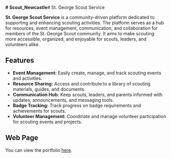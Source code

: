 **# Scout_Newcastle**# St. George Scout Service

**St. George Scout Service** is a community-driven platform dedicated to supporting and enhancing scouting activities. The platform serves as a hub for resources, event management, communication, and collaboration for members of the St. George Scout community. It aims to make scouting more accessible, organized, and enjoyable for scouts, leaders, and volunteers alike.

## Features

- **Event Management:** Easily create, manage, and track scouting events and activities.
- **Resource Sharing:** Access and contribute to a library of scouting materials, guides, and documents.
- **Communication Hub:** Keep scouts, leaders, and parents informed with updates, announcements, and messaging tools.
- **Badge Tracking:** Track progress on badge requirements and achievements for scouts.
- **Volunteer Management:** Coordinate and manage volunteer participation for scouting events and projects.

## Web Page
You can view the portfolio [here](https://shadya93.github.io/Scout_Newcastle/).
